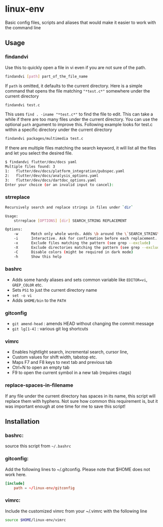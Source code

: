 # linux-env
Basic config files, scripts and aliases that would make it easier to work with the command line

## Usage

### findandvi
Use this to quickly open a file in vi even if you are not sure of the path.

``` bash
findandvi [path] part_of_the_file_name
```
If `path` is omitted, it defaults to the current directory. Here is a simple command that opens the file matching `"*test.c*"` somewhere under the current directory
``` bash
findandvi test.c
```
This uses `find . -iname "*test.c*"` to find the file to edit. This can take a while if there are too many files under the current directory. You can use the optional `path` argument to improve this. Following example looks for test.c within a specific directory under the current directory
``` bash
findandvi packages/multimedia test.c
```
If there are multiple files matching the search keyword, it will list all the files and let you select the desired file.
``` bash
$ findandvi flutter/dev/docs yaml
Multiple files found: 3
1:   flutter/dev/docs/platform_integration/pubspec.yaml
2:   flutter/dev/docs/analysis_options.yaml
3:   flutter/dev/docs/dartdoc_options.yaml
Enter your choice (or an invalid input to cancel): 
```
### strreplace
``` bash
Recursively search and replace strings in files under `dir`

Usage:
    strreplace [OPTIONS] [dir] SEARCH_STRING REPLACEMENT

Options:
    -w      Match only whole words. Adds \b around the \`SEARCH_STRING\`
    -i      Interactive. Ask for confirmation before each replacement.
    -x      Exclude files matching the pattern (see grep --exclude)
    -X      Exclude directories matching the pattern (see grep --exclude-dir)
    -C      Disable colors (might be required in dark mode)
    -h      Show this help

```
### bashrc
- Adds some handy aliases and sets common variable like `EDITOR=vi`, `GREP_COLOR` etc.
- Sets `PS1` to just the current directory name
- `set -o vi`
- Adds `$HOME/bin` to the `PATH`

### gitconfig
- `git amend-head` : amends HEAD without changing the commit message
- `git lg[1-4]` : various git log shortcuts

### vimrc
- Enables hightlight search, incremental search, cursor line, 
- Custom values for shift width, tabstop etc.
- Maps F7 and F8 keys to next tab and previous tab
- Ctrl+N to open an empty tab
- F9 to open the current symbol in a new tab (requires ctags)


### replace-spaces-in-filename
If any file under the current directory has spaces in its name, this script will replace them with hyphens. Not sure how common this requirement is, but it was important enough at one time for me to save this script!

## Installation

### bashrc:
source this script from `~/.bashrc`

### gitconfig:
Add the following lines to ~/.gitconfig. Please note that $HOME does not work here.
``` conf
[include]
    path = ~/linux-env/gitconfig
```
### vimrc:
Include the customized vimrc from your ~/.vimrc with the following line

``` bash
source $HOME/linux-env/vimrc
```

